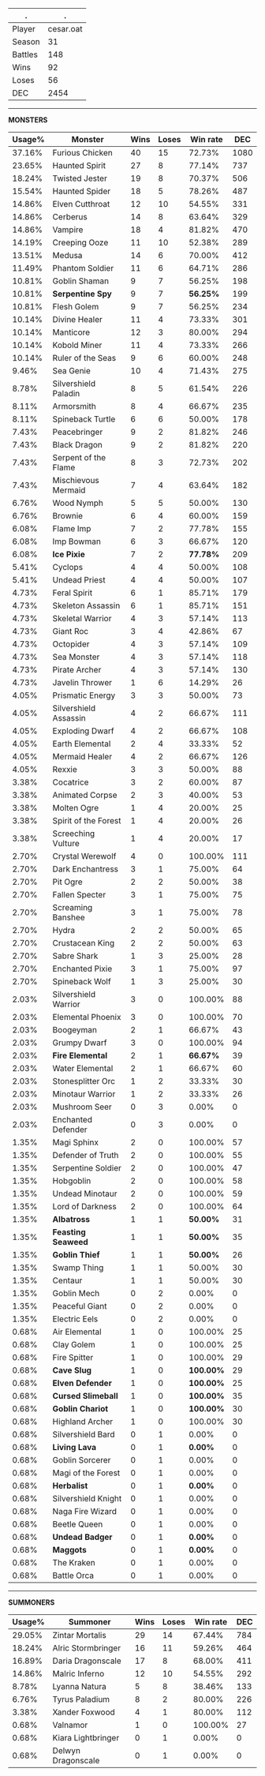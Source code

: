 .|.
|-|-
Player|cesar.oat
Season|31
Battles|148
Wins|92
Loses|56
DEC|2454

---
**MONSTERS**

Usage%|Monster|Wins|Loses|Win rate|DEC|
-|-|-|-|-|-|
37.16%|Furious Chicken|40|15|72.73%|1080|
23.65%|Haunted Spirit|27|8|77.14%|737|
18.24%|Twisted Jester|19|8|70.37%|506|
15.54%|Haunted Spider|18|5|78.26%|487|
14.86%|Elven Cutthroat|12|10|54.55%|331|
14.86%|Cerberus|14|8|63.64%|329|
14.86%|Vampire|18|4|81.82%|470|
14.19%|Creeping Ooze|11|10|52.38%|289|
13.51%|Medusa|14|6|70.00%|412|
11.49%|Phantom Soldier|11|6|64.71%|286|
10.81%|Goblin Shaman|9|7|56.25%|198|
10.81%|**Serpentine Spy**|9|7|**56.25%**|199|
10.81%|Flesh Golem|9|7|56.25%|234|
10.14%|Divine Healer|11|4|73.33%|301|
10.14%|Manticore|12|3|80.00%|294|
10.14%|Kobold Miner|11|4|73.33%|266|
10.14%|Ruler of the Seas|9|6|60.00%|248|
9.46%|Sea Genie|10|4|71.43%|275|
8.78%|Silvershield Paladin|8|5|61.54%|226|
8.11%|Armorsmith|8|4|66.67%|235|
8.11%|Spineback Turtle|6|6|50.00%|178|
7.43%|Peacebringer|9|2|81.82%|246|
7.43%|Black Dragon|9|2|81.82%|220|
7.43%|Serpent of the Flame|8|3|72.73%|202|
7.43%|Mischievous Mermaid|7|4|63.64%|182|
6.76%|Wood Nymph|5|5|50.00%|130|
6.76%|Brownie|6|4|60.00%|159|
6.08%|Flame Imp|7|2|77.78%|155|
6.08%|Imp Bowman|6|3|66.67%|120|
6.08%|**Ice Pixie**|7|2|**77.78%**|209|
5.41%|Cyclops|4|4|50.00%|108|
5.41%|Undead Priest|4|4|50.00%|107|
4.73%|Feral Spirit|6|1|85.71%|179|
4.73%|Skeleton Assassin|6|1|85.71%|151|
4.73%|Skeletal Warrior|4|3|57.14%|113|
4.73%|Giant Roc|3|4|42.86%|67|
4.73%|Octopider|4|3|57.14%|109|
4.73%|Sea Monster|4|3|57.14%|118|
4.73%|Pirate Archer|4|3|57.14%|130|
4.73%|Javelin Thrower|1|6|14.29%|26|
4.05%|Prismatic Energy|3|3|50.00%|73|
4.05%|Silvershield Assassin|4|2|66.67%|111|
4.05%|Exploding Dwarf|4|2|66.67%|108|
4.05%|Earth Elemental|2|4|33.33%|52|
4.05%|Mermaid Healer|4|2|66.67%|126|
4.05%|Rexxie|3|3|50.00%|88|
3.38%|Cocatrice|3|2|60.00%|87|
3.38%|Animated Corpse|2|3|40.00%|53|
3.38%|Molten Ogre|1|4|20.00%|25|
3.38%|Spirit of the Forest|1|4|20.00%|26|
3.38%|Screeching Vulture|1|4|20.00%|17|
2.70%|Crystal Werewolf|4|0|100.00%|111|
2.70%|Dark Enchantress|3|1|75.00%|64|
2.70%|Pit Ogre|2|2|50.00%|38|
2.70%|Fallen Specter|3|1|75.00%|75|
2.70%|Screaming Banshee|3|1|75.00%|78|
2.70%|Hydra|2|2|50.00%|65|
2.70%|Crustacean King|2|2|50.00%|63|
2.70%|Sabre Shark|1|3|25.00%|28|
2.70%|Enchanted Pixie|3|1|75.00%|97|
2.70%|Spineback Wolf|1|3|25.00%|30|
2.03%|Silvershield Warrior|3|0|100.00%|88|
2.03%|Elemental Phoenix|3|0|100.00%|70|
2.03%|Boogeyman|2|1|66.67%|43|
2.03%|Grumpy Dwarf|3|0|100.00%|94|
2.03%|**Fire Elemental**|2|1|**66.67%**|39|
2.03%|Water Elemental|2|1|66.67%|60|
2.03%|Stonesplitter Orc|1|2|33.33%|30|
2.03%|Minotaur Warrior|1|2|33.33%|26|
2.03%|Mushroom Seer|0|3|0.00%|0|
2.03%|Enchanted Defender|0|3|0.00%|0|
1.35%|Magi Sphinx|2|0|100.00%|57|
1.35%|Defender of Truth|2|0|100.00%|55|
1.35%|Serpentine Soldier|2|0|100.00%|47|
1.35%|Hobgoblin|2|0|100.00%|58|
1.35%|Undead Minotaur|2|0|100.00%|59|
1.35%|Lord of Darkness|2|0|100.00%|64|
1.35%|**Albatross**|1|1|**50.00%**|31|
1.35%|**Feasting Seaweed**|1|1|**50.00%**|35|
1.35%|**Goblin Thief**|1|1|**50.00%**|26|
1.35%|Swamp Thing|1|1|50.00%|30|
1.35%|Centaur|1|1|50.00%|30|
1.35%|Goblin Mech|0|2|0.00%|0|
1.35%|Peaceful Giant|0|2|0.00%|0|
1.35%|Electric Eels|0|2|0.00%|0|
0.68%|Air Elemental|1|0|100.00%|25|
0.68%|Clay Golem|1|0|100.00%|25|
0.68%|Fire Spitter|1|0|100.00%|29|
0.68%|**Cave Slug**|1|0|**100.00%**|29|
0.68%|**Elven Defender**|1|0|**100.00%**|25|
0.68%|**Cursed Slimeball**|1|0|**100.00%**|35|
0.68%|**Goblin Chariot**|1|0|**100.00%**|30|
0.68%|Highland Archer|1|0|100.00%|30|
0.68%|Silvershield Bard|0|1|0.00%|0|
0.68%|**Living Lava**|0|1|**0.00%**|0|
0.68%|Goblin Sorcerer|0|1|0.00%|0|
0.68%|Magi of the Forest|0|1|0.00%|0|
0.68%|**Herbalist**|0|1|**0.00%**|0|
0.68%|Silvershield Knight|0|1|0.00%|0|
0.68%|Naga Fire Wizard|0|1|0.00%|0|
0.68%|Beetle Queen|0|1|0.00%|0|
0.68%|**Undead Badger**|0|1|**0.00%**|0|
0.68%|**Maggots**|0|1|**0.00%**|0|
0.68%|The Kraken|0|1|0.00%|0|
0.68%|Battle Orca|0|1|0.00%|0|

---
**SUMMONERS**

Usage%|Summoner|Wins|Loses|Win rate|DEC|
-|-|-|-|-|-|
29.05%|Zintar Mortalis|29|14|67.44%|784|
18.24%|Alric Stormbringer|16|11|59.26%|464|
16.89%|Daria Dragonscale|17|8|68.00%|411|
14.86%|Malric Inferno|12|10|54.55%|292|
8.78%|Lyanna Natura|5|8|38.46%|133|
6.76%|Tyrus Paladium|8|2|80.00%|226|
3.38%|Xander Foxwood|4|1|80.00%|112|
0.68%|Valnamor|1|0|100.00%|27|
0.68%|Kiara Lightbringer|0|1|0.00%|0|
0.68%|Delwyn Dragonscale|0|1|0.00%|0|
